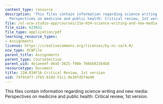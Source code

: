 ```yaml
---
content_type: resource
description: 'This files contain information regarding science writing and new media:
  Perspectives on medicine and public health: Critical review, 1st version.'
file: /ol-ocw-studio-app/courses/21w-034-science-writing-and-new-media-perspectives-on-medicine-and-public-health-fall-2016/74f914f72fb5810d51c10e38fd5f4e90_MIT21W_034F16_CritRev1st.pdf
file_size: 623652
file_type: application/pdf
learning_resource_types:
- Assignments
license: https://creativecommons.org/licenses/by-nc-sa/4.0/
ocw_type: OCWFile
parent_title: Assignments
parent_type: CourseSection
parent_uid: 4e1aeeef-dea5-3825-f90b-766bb023b4b8
resourcetype: Document
title: 21W.034F16 Critical Review, 1st version
uid: 74f914f7-2fb5-810d-51c1-0e38fd5f4e90
---
```

This files contain information regarding science writing and new media: Perspectives on medicine and public health: Critical review, 1st version.